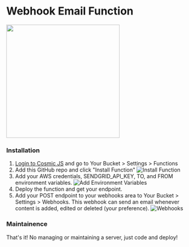 # Webhook Email Function
<img src="https://cosmic-s3.imgix.net/ed58d700-7b2c-11e8-9d6b-252d8b978aea-SendGrid-Logo.png?w=1000" width="300" />

### Installation
1. [Login to Cosmic JS](https://cosmicjs.com) and go to Your Bucket > Settings > Functions
2. Add this GitHub repo and click "Install Function"
![Install Function](https://cosmic-s3.imgix.net/5712f1e0-be84-11e8-9e2d-15855cb44a12-Screen%20Shot%202018-09-22%20at%2011.25.44%20AM.png)
3. Add your AWS credentials, SENDGRID_API_KEY, TO, and FROM environment variables.
![Add Environment Variables](https://cosmic-s3.imgix.net/570891a0-be84-11e8-a68f-791787ea22ca-Screen%20Shot%202018-09-22%20at%2011.11.01%20AM.png)
4. Deploy the function and get your endpoint.
5. Add your POST endpoint to your webhooks area to Your Bucket > Settings > Webhooks. This webhook can send an email whenever content is added, edited or deleted (your preference).
![Webhooks](https://cosmic-s3.imgix.net/8ba3abc0-be84-11e8-9e2d-15855cb44a12-Screen%20Shot%202018-09-22%20at%2011.28.16%20AM.png)

### Maintainence
That's it! No managing or maintaining a server, just code and deploy!
